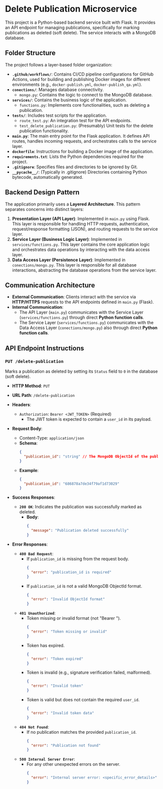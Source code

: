 # Delete Publication Microservice

This project is a Python-based backend service built with Flask. It provides an API endpoint for managing publications, specifically for marking publications as deleted (soft delete). The service interacts with a MongoDB database.

## Folder Structure

The project follows a layer-based folder organization:

-   **`.github/workflows/`**: Contains CI/CD pipeline configurations for GitHub Actions, used for building and publishing Docker images for different environments (e.g., `docker-publish.yml`, `docker-publish_qa.yml`).
-   **`conections/`**: Manages database connectivity.
    -   `mongo.py`: Contains the logic to connect to the MongoDB database.
-   **`services/`**: Contains the business logic of the application.
    -   `functions.py`: Implements core functionalities, such as deleting a publication.
-   **`tests/`**: Includes test scripts for the application.
    -   `route_test.py`: An integration test for the API endpoints.
    -   `test_delete_publication.py`: (Presumably) Unit tests for the delete publication functionality.
-   **`main.py`**: The main entry point for the Flask application. It defines API routes, handles incoming requests, and orchestrates calls to the service layer.
-   **`dockerfile`**: Instructions for building a Docker image of the application.
-   **`requirements.txt`**: Lists the Python dependencies required for the project.
-   **`.gitignore`**: Specifies files and directories to be ignored by Git.
-   **`__pycache__/`**: (Typically in .gitignore) Directories containing Python bytecode, automatically generated.

## Backend Design Pattern

The application primarily uses a **Layered Architecture**. This pattern separates concerns into distinct layers:

1.  **Presentation Layer (API Layer)**: Implemented in `main.py` using Flask. This layer is responsible for handling HTTP requests, authentication, request/response formatting (JSON), and routing requests to the service layer.
2.  **Service Layer (Business Logic Layer)**: Implemented in `services/functions.py`. This layer contains the core application logic and orchestrates data operations by interacting with the data access layer.
3.  **Data Access Layer (Persistence Layer)**: Implemented in `conections/mongo.py`. This layer is responsible for all database interactions, abstracting the database operations from the service layer.

## Communication Architecture

-   **External Communication**: Clients interact with the service via **HTTP/HTTPS** requests to the API endpoints defined in `main.py` (Flask).
-   **Internal Communication**:
    -   The API Layer (`main.py`) communicates with the Service Layer (`services/functions.py`) through direct **Python function calls**.
    -   The Service Layer (`services/functions.py`) communicates with the Data Access Layer (`conections/mongo.py`) also through direct **Python function calls**.

## API Endpoint Instructions

### `PUT /delete-publication`

Marks a publication as deleted by setting its `Status` field to `0` in the database (soft delete).

-   **HTTP Method**: `PUT`
-   **URL Path**: `/delete-publication`
-   **Headers**:
    -   `Authorization`: `Bearer <JWT_TOKEN>` (Required)
        -   The JWT token is expected to contain a `user_id` in its payload.
-   **Request Body**:
    -   Content-Type: `application/json`
    -   **Schema**:
        ```json
        {
          "publication_id": "string" // The MongoDB ObjectId of the publication to delete.
        }
        ```
    -   **Example**:
        ```json
        {
          "publication_id": "686878a7de34f79af1d73029"
        }
        ```

-   **Success Responses**:
    -   **`200 OK`**: Indicates the publication was successfully marked as deleted.
        -   **Body**:
            ```json
            {
              "message": "Publication deleted successfully"
            }
            ```

-   **Error Responses**:
    -   **`400 Bad Request`**:
        -   If `publication_id` is missing from the request body.
            ```json
            {
              "error": "publication_id is required"
            }
            ```
        -   If `publication_id` is not a valid MongoDB ObjectId format.
            ```json
            {
              "error": "Invalid ObjectId format"
            }
            ```
    -   **`401 Unauthorized`**:
        -   Token missing or invalid format (not "Bearer <token>").
            ```json
            {
              "error": "Token missing or invalid"
            }
            ```
        -   Token has expired.
            ```json
            {
              "error": "Token expired"
            }
            ```
        -   Token is invalid (e.g., signature verification failed, malformed).
            ```json
            {
              "error": "Invalid token"
            }
            ```
        -   Token is valid but does not contain the required `user_id`.
            ```json
            {
              "error": "Invalid token data"
            }
            ```
    -   **`404 Not Found`**:
        -   If no publication matches the provided `publication_id`.
            ```json
            {
              "error": "Publication not found"
            }
            ```
    -   **`500 Internal Server Error`**:
        -   For any other unexpected errors on the server.
            ```json
            {
              "error": "Internal server error: <specific_error_details>"
            }
            ```
